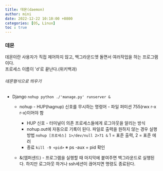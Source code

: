 ```yaml
---
title: 데몬(daemon)
author: mini
date: 2022-12-22 10:10:00 +0800
categories: [OS, Linux]
toc : true
---
```



### 데몬
데몬이란 사용자가 직접 제어하지 않고, 백그라운드엣 돌면서 여러작업을 하는 프로그램이다.  
프로세스 이름이 'd'로 끝난다.(위키백과)

###### 데몬형식으로 띄우기
 - Django
 	`nohup python ./'manage.py' runserver &`
	* nohup - HUP(hagnup) 신호를 무시하는 명령어
					- 파일 퍼미션 755(rwx r-x r-x)이어야 함
		* HUP 신호 - 터미널이 의존 프로세스들에게 로그아웃을 알리는 방식
		- nohup.out에 자동으로 기록이 된다. 파일로 출력을 원하지 않는 경우 실행 방법
			`nohup [프로세스] 1>/dev/null 2>71 &`
			1 = 표준 출력, 2 = 표준 에러  		
		- 종료
		`kill -9 <pid>`
		※ ps -aux  = pid 확인

	* &(앰퍼샌드) - 프로그램을 실행할 때 마지막에 붙여주면 백그라운드로 실행된다. 하지만 로그아웃 하거나 ssh세션이 끊어지면 명령도 종료된다. 


